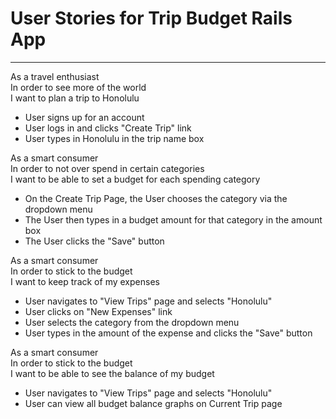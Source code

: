 # User Stories for Trip Budget Rails App
<hr>

As a travel enthusiast<br />
In order to see more of the world<br />
I want to plan a trip to Honolulu<br />

- User signs up for an account
- User logs in and clicks "Create Trip" link
- User types in Honolulu in the trip name box

As a smart consumer<br />
In order to not over spend in certain categories<br />
I want to be able to set a budget for each spending category<br />

- On the Create Trip Page, the User chooses the category via the dropdown menu
- The User then types in a budget amount for that category in the amount box
- The User clicks the "Save" button

As a smart consumer<br />
In order to stick to the budget<br />
I want to keep track of my expenses<br />

- User navigates to "View Trips" page and selects "Honolulu"
- User clicks on "New Expenses" link
- User selects the category from the dropdown menu
- User types in the amount of the expense and clicks the "Save" button

As a smart consumer<br />
In order to stick to the budget<br />
I want to be able to see the balance of my budget<br />

- User navigates to "View Trips" page and selects "Honolulu"
- User can view all budget balance graphs on Current Trip page
